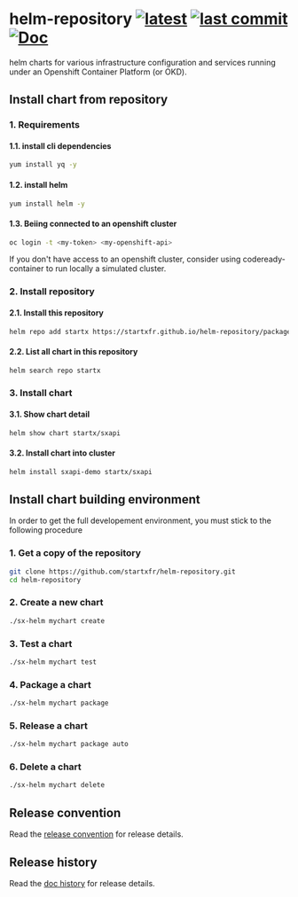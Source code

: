 # helm-repository [![latest](https://img.shields.io/badge/latest-v10.12.77-blue.svg)](https://github.com/startxfr/helm-repository/releases/tag/10.12.34) [![last commit](https://img.shields.io/github/last-commit/startxfr/helm-repository.svg)](https://github.com/startxfr/helm-repository) [![Doc](https://readthedocs.org/projects/helm-repository/badge)](https://helm-repository.readthedocs.io)

helm charts for various infrastructure configuration and services running under an Openshift Container Platform (or OKD).

## Install chart from repository

### 1. Requirements

#### 1.1. install cli dependencies

```bash
yum install yq -y
```

#### 1.2. install helm

```bash
yum install helm -y
```

#### 1.3. Beiing connected to an openshift cluster

```bash
oc login -t <my-token> <my-openshift-api>
```

If you don't have access to an openshift cluster, consider using codeready-container
to run locally a simulated cluster.

### 2. Install repository

#### 2.1. Install this repository

```bash
helm repo add startx https://startxfr.github.io/helm-repository/packages/
```

#### 2.2. List all chart in this repository

```bash
helm search repo startx
```

### 3. Install chart

#### 3.1. Show chart detail

```bash
helm show chart startx/sxapi
```

#### 3.2. Install chart into cluster

```bash
helm install sxapi-demo startx/sxapi
```

## Install chart building environment

In order to get the full developement environment, you must stick to the following procedure

### 1. Get a copy of the repository

```bash
git clone https://github.com/startxfr/helm-repository.git
cd helm-repository
```

### 2. Create a new chart

```bash
./sx-helm mychart create
```

### 3. Test a chart

```bash
./sx-helm mychart test
```

### 4. Package a chart

```bash
./sx-helm mychart package
```

### 5. Release a chart

```bash
./sx-helm mychart package auto
```

### 6. Delete a chart

```bash
./sx-helm mychart delete
```

## Release convention

Read the [release convention](https://helm-repository.readthedocs.io/en/latest/releases) for release details.

## Release history

Read the [doc history](https://helm-repository.readthedocs.io/en/latest/history) for release details.

